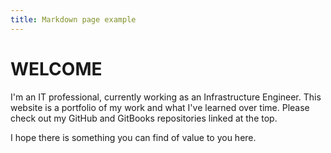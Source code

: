```yaml
---
title: Markdown page example
---
```


# WELCOME

I'm an IT professional, currently working as an Infrastructure Engineer. This website is a portfolio of my work and what I've learned over time. Please check out my GitHub and GitBooks repositories linked at the top.

I hope there is something you can find of value to you here.